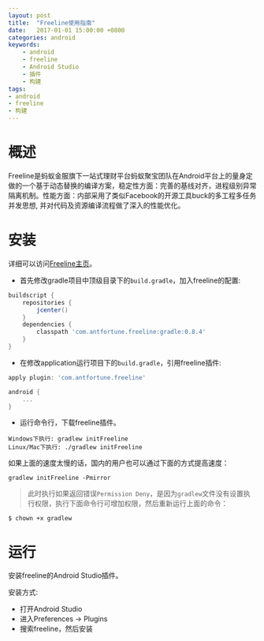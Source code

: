 ```yaml
---
layout: post
title:  "Freeline使用指南"
date:   2017-01-01 15:00:00 +0800
categories: android
keywords: 
    - android
    - freeline
    - Android Studio
    - 插件
    - 构建
tags:
- android
- freeline
- 构建
---
```


# 概述
Freeline是蚂蚁金服旗下一站式理财平台蚂蚁聚宝团队在Android平台上的量身定做的一个基于动态替换的编译方案，稳定性方面：完善的基线对齐，进程级别异常隔离机制。性能方面：内部采用了类似Facebook的开源工具buck的多工程多任务并发思想, 并对代码及资源编译流程做了深入的性能优化。
<!--more-->
# 安装
详细可以访问[Freeline主页](https://github.com/alibaba/freeline)。

* 首先修改gradle项目中顶级目录下的`build.gradle`，加入freeline的配置:

```Groovy
buildscript {
    repositories {
        jcenter()
    }
    dependencies {
        classpath 'com.antfortune.freeline:gradle:0.8.4'
    }
}
```

* 在修改application运行项目下的`build.gradle`，引用freeline插件:

```Groovy
apply plugin: 'com.antfortune.freeline'

android {
    ...
}
```

* 运行命令行，下载freeline插件。

```
Windows下执行: gradlew initFreeline
Linux/Mac下执行: ./gradlew initFreeline
```

如果上面的速度太慢的话，国内的用户也可以通过下面的方式提高速度：

```
gradlew initFreeline -Pmirror
```

> 此时执行如果返回错误`Permission Deny`，是因为`gradlew`文件没有设置执行权限，执行下面命令行可增加权限，然后重新运行上面的命令：

```
$ chown +x gradlew
```

# 运行

安装freeline的Android Studio插件。

安装方式:

* 打开Android Studio
* 进入Preferences → Plugins
* 搜索freeline，然后安装
